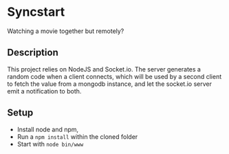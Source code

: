# Syncstart
Watching a movie together but remotely?

## Description

This project relies on NodeJS and Socket.io. 
The server generates a random code when a client connects, which will be
used by a second client to fetch the value from a mongodb instance,
and let the socket.io server emit a notification to both.

## Setup

* Install node and npm,
* Run a `npm install` within the cloned folder
* Start with `node bin/www`